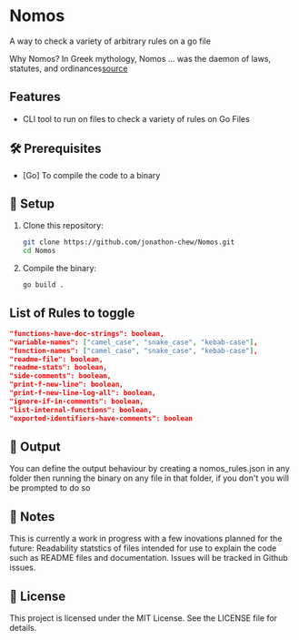 # Nomos
A way to check a variety of arbitrary rules on a go file

Why Nomos?
In Greek mythology, Nomos ... was the daemon of laws, statutes, and ordinances[source](https://en.wikipedia.org/wiki/Nomos_(mythology))

## Features

- CLI tool to run on files to check a variety of rules on Go Files

## 🛠️ Prerequisites

- [Go] To compile the code to a binary

## 📁 Setup

1. Clone this repository:

   ```bash
   git clone https://github.com/jonathon-chew/Nomos.git
   cd Nomos 
   ```

2. Compile the binary:

    `go build .`

## List of Rules to toggle
```json
"functions-have-doc-strings": boolean,
"variable-names": ["camel_case", "snake_case", "kebab-case"],
"function-names": ["camel_case", "snake_case", "kebab-case"],
"readme-file": boolean,
"readme-stats": boolean,
"side-comments": boolean,
"print-f-new-line": boolean,
"print-f-new-line-log-all": boolean,
"ignore-if-in-comments": boolean,
"list-internal-functions": boolean,
"exported-identifiers-have-comments": boolean
```

## 📂 Output

You can define the output behaviour by creating a nomos_rules.json in any folder then running the binary on any file in that folder, if you don't you will be prompted to do so

## 🧠 Notes
This is currently a work in progress with a few inovations planned for the future:
    Readability statstics of files intended for use to explain the code such as README files and documentation.
Issues will be tracked in Github issues.

## 📜 License
This project is licensed under the MIT License. See the LICENSE file for details.
